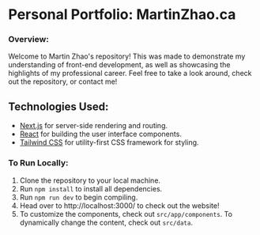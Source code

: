 # Personal Portfolio: MartinZhao.ca


### Overview:
Welcome to Martin Zhao's repository! This was made to demonstrate my understanding of front-end development, as well as showcasing the highlights of my professional career. Feel free to take a look around, check out the repository, or contact me!

## Technologies Used:
- [Next.js](https://nextjs.org/) for server-side rendering and routing.
- [React](https://reactjs.org/) for building the user interface components.
- [Tailwind CSS](https://tailwindcss.com/) for utility-first CSS framework for styling.

### To Run Locally:
1. Clone the repository to your local machine.
2. Run `npm install` to install all dependencies.
3. Run `npm run dev` to begin compiling. 
4. Head over to http://localhost:3000/ to check out the website!
5. To customize the components, check out `src/app/components`. To dynamically change the content, check out `src/data`.